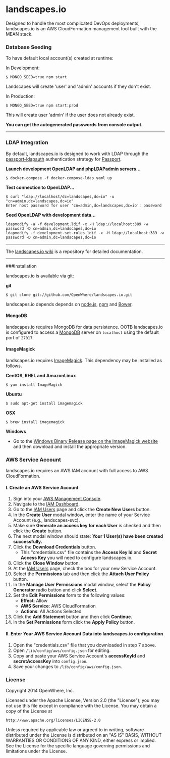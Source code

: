 landscapes.io
===============
Designed to handle the most complicated DevOps deployments, landscapes.io is an AWS CloudFormation management tool built with the MEAN stack.

### Database Seeding

To have default local account(s) created at runtime:

In Development:
```
$ MONGO_SEED=true npm start
```
Landscapes will create 'user' and 'admin' accounts if they don't exist. 

In Production:
```
$ MONGO_SEED=true npm start:prod
```
This will create user 'admin' if the user does not already exist.

**You can get the autogenerated passwords from console output.**

---

### LDAP Integration

By default, landscapes.io is designed to work with LDAP through the [passport-ldapauth](https://github.com/vesse/passport-ldapauth) authentication strategy for [Passport](http://passportjs.org/).

**Launch development OpenLDAP and phpLDAPadmin servers...**
```
$ docker-compose -f docker-compose-ldap.yaml up
```

**Test connection to OpenLDAP...**
```
$ curl "ldap://localhost/dc=landscapes,dc=io" -u "cn=admin,dc=landscapes,dc=io"
Enter host password for user 'cn=admin,dc=landscapes,dc=io': password
```

**Seed OpenLDAP with development data...**
```
ldapmodify -a -f development.ldif -x -H ldap://localhost:389 -w password -D cn=admin,dc=landscapes,dc=io
ldapmodify -f development-set-roles.ldif -x -H ldap://localhost:389 -w password -D cn=admin,dc=landscapes,dc=io 
```

---

The [landscapes.io wiki](https://github.com/OpenWhere/landscapes.io/wiki) is a repository for detailed documentation.

---

###Installation

landscapes.io is available via git:

**git**
```
$ git clone git://github.com/OpenWhere/landscapes.io.git
```

landscapes.io depends depends on [node.js](http://nodejs.org/), [npm](https://www.npmjs.org/) and [Bower](http://bower.io/).



#### MongoDB

landscapes.io requires MongoDB for data persistence. OOTB landscapes.io is
configured to access a [MongoDB](http://www.mongodb.org) server on `localhost`
using the default port of `27017`.


#### ImageMagick

landscapes.io requires [ImageMagick](http://www.imagemagick.org). This dependency may be installed as follows.

**CentOS, RHEL and AmazonLinux**

	$ yum install ImageMagick


**Ubuntu**

	$ sudo apt-get install imagemagick


**OSX**

	$ brew install imagemagick


**Windows**

* Go to the [Windows Binary Release page on the ImageMagick website](http://www.imagemagick.org/script/binary-releases.php#windows) and then download and install the appropriate version.


### AWS Service Account

landscapes.io requires an AWS IAM account with full access to AWS CloudFormation.

#### I. Create an AWS Service Account

1. Sign into your [AWS Management Console](https://console.aws.amazon.com).
2. Navigate to the [IAM Dashboard](https://console.aws.amazon.com/iam).
3. Go to the [IAM Users](https://console.aws.amazon.com/iam/home#users) page and click the **Create New Users** button.
4. In the **Create User** modal window, enter the name of your Service Account (e.g., landscapes-svc).
5. Make sure **Generate an access key for each User** is checked and then click the **Create** button.
6. The next modal window should state: **Your 1 User(s) have been created successfully.**
7. Click the **Download Credentials** button.
    * This "credentials.csv" file contains the **Access Key Id** and **Secret Access Key** you will need to configure landscapes.io.
8. Click the **Close Window** button.
10. At the [IAM Users](https://console.aws.amazon.com/iam/home#users) page, check the box for your new Service Account.
11. Select the **Permissions** tab and then click the **Attach User Policy** button.
12. In the **Manage User Permissions** modal window, select the **Policy Generator** radio button and click **Select**.
13. Set the **Edit Permissions** form to the following values:
    * **Effect**: Allow
    * **AWS Service**: AWS CloudFormation
    * **Actions**: All Actions Selected
14. Click the **Add Statement** button and then click **Continue**.
15. In the **Set Permissions** form click the **Apply Policy** button.

#### II. Enter Your AWS Service Account Data into landscapes.io configuration

1. Open the "credentials.csv" file that you downloaded in step 7 above.
2. Open `/lib/config/aws/config.json` for editing.
3. Copy and paste your AWS Service Account's **accessKeyId** and **secretAccessKey** into `config.json`.
4. Save your changes to `/lib/config/aws/config.json`.


### License

Copyright 2014 OpenWhere, Inc.

Licensed under the Apache License, Version 2.0 (the "License");
you may not use this file except in compliance with the License.
You may obtain a copy of the License at

    http://www.apache.org/licenses/LICENSE-2.0

Unless required by applicable law or agreed to in writing, software
distributed under the License is distributed on an "AS IS" BASIS,
WITHOUT WARRANTIES OR CONDITIONS OF ANY KIND, either express or implied.
See the License for the specific language governing permissions and
limitations under the License.